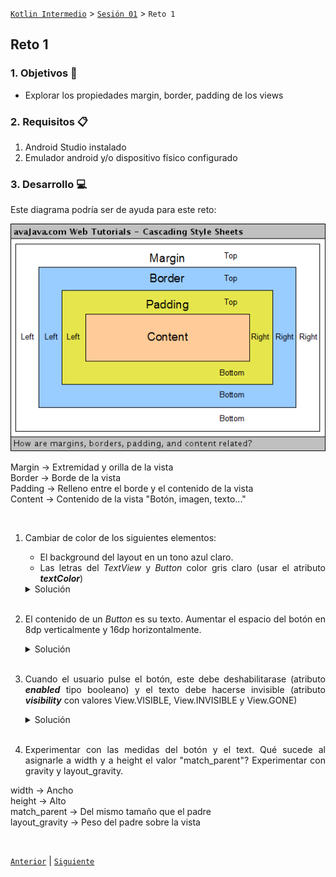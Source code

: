 [`Kotlin Intermedio`](../../Readme.md) > [`Sesión 01`](../Readme.md) > `Reto 1`
	
## Reto 1

<div style="text-align: justify;">

### 1. Objetivos :dart:

- Explorar los propiedades margin, border, padding de los views

### 2. Requisitos :clipboard:

1. Android Studio instalado
2. Emulador android y/o dispositivo físico configurado

### 3. Desarrollo :computer:

Este diagrama podría ser de ayuda para este reto:

<img src="images/view_diagram.png">

Margin -> Extremidad y orilla de la vista <br/>
Border -> Borde de la vista <br/>
Padding -> Relleno entre el borde y el contenido de la vista <br/>
Content -> Contenido de la vista "Botón, imagen, texto..."

<br/>

1. Cambiar de color de los siguientes elementos:

    - El background del layout en un tono azul claro.
    - Las letras del _TextView_ y _Button_ color gris claro (usar el atributo ___textColor___)


    <details><summary>Solución</summary>
    <p>

    agregar los colores al archivo _colors.xml_:

    ```xml
    <color name="background">#03A1C5</color>
    <color name="grayClear">#CCC</color>
    ```

    asignar el color al atributo ___background___ de nuestrlo _LinearLayout_:

    ```xml
    android:background="@color/background"
    ```

    agregar tanto a _Button_ como a _TextView_ :

    ```xml
    android:textColor="@color/grayClear"
    ```

    </p>
    </details>
    <br/>

2. El contenido de un _Button_ es su texto. Aumentar el espacio del botón en 8dp verticalmente y 16dp horizontalmente.  

    <details><summary>Solución</summary>
    <p>
        
    ```xml
    android:paddingVertical="8dp"
    android:paddingHorizontal="16dp"
    ```

    </p>
    </details>
    <br/>

3. Cuando el usuario pulse el botón, este debe deshabilitarase (atributo ___enabled___ tipo booleano) y el texto debe hacerse invisible (atributo ___visibility___ con valores View.VISIBLE, View.INVISIBLE y View.GONE)

    <details><summary>Solución</summary>
    <p>
        
    En el listener del click en el botón, agregar lo siguiente:
    ```xml
    text.visibility = View.INVISIBLE
    btnAccept.isEnabled = false
    ```
    </p>
    </details>
    <br/>

4. Experimentar con las medidas del botón y el text. Qué sucede al asignarle a width y a height el valor "match_parent"? Experimentar con gravity y layout_gravity.

width -> Ancho <br/>
height -> Alto <br/>
match_parent -> Del mismo tamaño que el padre <br/>
layout_gravity -> Peso del padre sobre la vista


<br/>

[`Anterior`](../Ejemplo-01/Readme.md) | [`Siguiente`](../Ejemplo-02/Readme.md)

</div>
